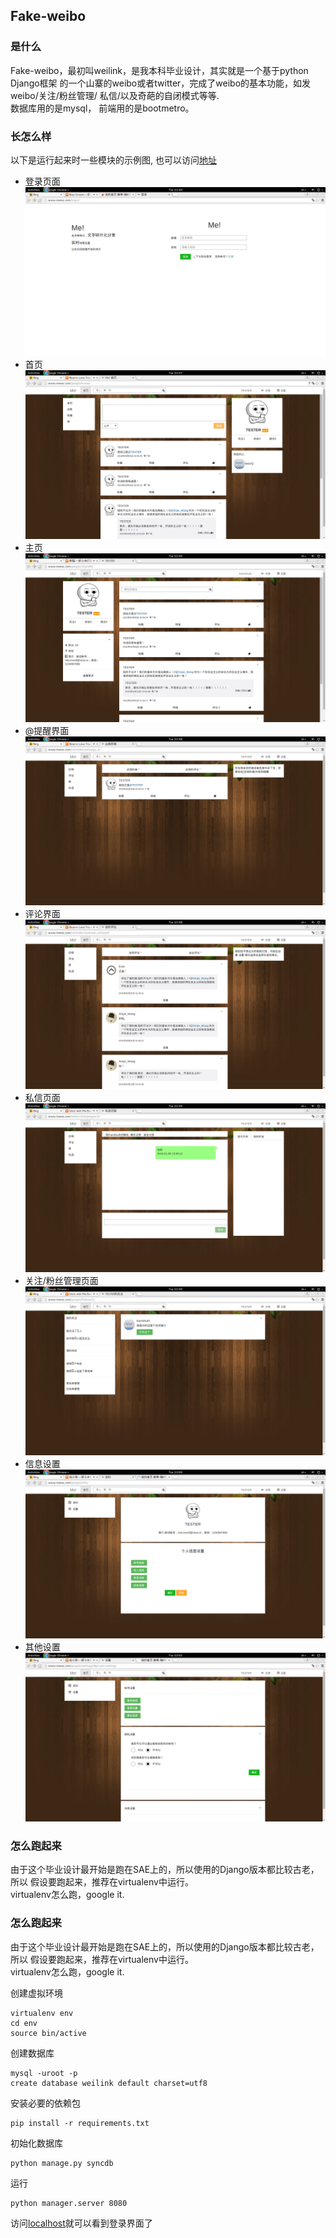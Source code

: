 ## Fake-weibo
### 是什么
Fake-weibo，最初叫weilink，是我本科毕业设计，其实就是一个基于python Django框架
的一个山寨的weibo或者twitter，完成了weibo的基本功能，如发weibo/关注/粉丝管理/
私信/以及奇葩的自闭模式等等.<br/>
数据库用的是mysql， 前端用的是bootmetro。<br/>

### 长怎么样
以下是运行起来时一些模块的示例图, 也可以访问[地址](http://www.meexc.com)<br/>
* 登录页面
![](https://github.com/wongxinjie/weilink/blob/master/git_picture/1.png)
* 首页
![](https://github.com/wongxinjie/weilink/blob/master/git_picture/2.png)
* 主页
![](https://github.com/wongxinjie/weilink/blob/master/git_picture/3.png)
* @提醒界面
![](https://github.com/wongxinjie/weilink/blob/master/git_picture/4.png)
* 评论界面
![](https://github.com/wongxinjie/weilink/blob/master/git_picture/5.png)
* 私信页面
![](https://github.com/wongxinjie/weilink/blob/master/git_picture/6.png)
* 关注/粉丝管理页面
![](https://github.com/wongxinjie/weilink/blob/master/git_picture/7.png)
* 信息设置
![](https://github.com/wongxinjie/weilink/blob/master/git_picture/8.png)
* 其他设置
![](https://github.com/wongxinjie/weilink/blob/master/git_picture/9.png)

### 怎么跑起来
由于这个毕业设计最开始是跑在SAE上的，所以使用的Django版本都比较古老，所以
假设要跑起来，推荐在virtualenv中运行。<br/>
virtualenv怎么跑，google it.<br/>

### 怎么跑起来
由于这个毕业设计最开始是跑在SAE上的，所以使用的Django版本都比较古老，所以
假设要跑起来，推荐在virtualenv中运行。<br/>
virtualenv怎么跑，google it.<br/>

创建虚拟环境
```
virtualenv env  
cd env  
source bin/active  
```

创建数据库
```
mysql -uroot -p
create database weilink default charset=utf8
```

安装必要的依赖包
```
pip install -r requirements.txt
```
初始化数据库
```
python manage.py syncdb  
```
运行
```
python manager.server 8080
```

访问[localhost](http://127.0.0.1:8080)就可以看到登录界面了

